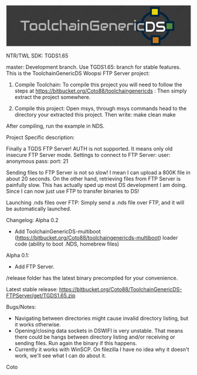 ![ToolchainGenericDS](img/TGDS-Logo.png)

NTR/TWL SDK: TGDS1.65

master: Development branch. Use TGDS1.65: branch for stable features.
This is the ToolchainGenericDS Woopsi FTP Server project:

1.	Compile Toolchain:
To compile this project you will need to follow the steps at https://bitbucket.org/Coto88/toolchaingenericds :
Then simply extract the project somewhere.

2.	Compile this project: 
Open msys, through msys commands head to the directory your extracted this project.
Then write:
make clean <enter>
make <enter>

After compiling, run the example in NDS. 

Project Specific description:

Finally a TGDS FTP Server! AUTH is not supported. It means only old insecure FTP Server mode.
Settings to connect to FTP Server:
user: anonymous
pass:
port: 21

Sending files to FTP Server is not so slow! I mean I can upload a 800K file in about 20 seconds. On the other hand, retrieving files from FTP Server is painfully slow.
This has actually sped up most DS development I am doing. Since I can now just use FTP to transfer binaries to DS!

Launching .nds files over FTP:
Simply send a .nds file over FTP, and it will be automatically launched.

Changelog:
Alpha 0.2
- Add ToolchainGenericDS-multiboot (https://bitbucket.org/Coto88/toolchaingenericds-multiboot) loader code (ability to boot .NDS, homebrew files)

Alpha 0.1:
- Add FTP Server.


/release folder has the latest binary precompiled for your convenience.

Latest stable release: https://bitbucket.org/Coto88/ToolchainGenericDS-FTPServer/get/TGDS1.65.zip

Bugs/Notes:
- Navigating between directories might cause invalid directory listing, but it works otherwise.
- Opening/closing data sockets in DSWIFI is very unstable. That means there could be hangs between directory listing and/or receiving or sending files. Run again the binary if this happens.
- Currently it works with WinSCP. On filezilla I have no idea why it doesn't work, we'll see what I can do about it.


Coto